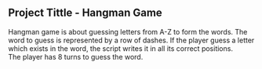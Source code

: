 ## Project Tittle - Hangman Game

Hangman game  is about guessing letters from A-Z to form the words. 
The word to guess is represented by a row of dashes. 
If the player guess a letter which exists in the word, the script writes it in all its correct positions.  
The player has 8 turns to guess the word.
